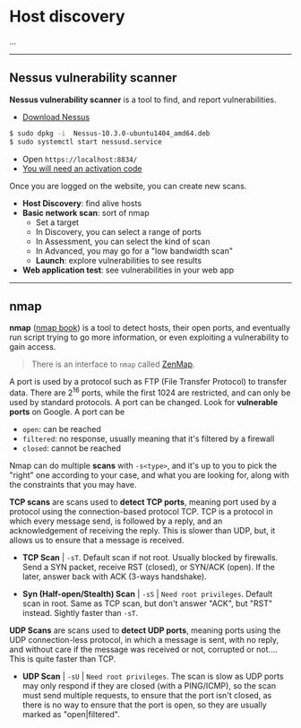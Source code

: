 # Host discovery

...

<hr class="sl">

## Nessus vulnerability scanner

<div class="row row-cols-md-2"><div>

**Nessus vulnerability scanner** is a tool to find, and report vulnerabilities.

* [Download Nessus](https://www.tenable.com/downloads/nessus)

```bash
$ sudo dpkg -i  Nessus-10.3.0-ubuntu1404_amd64.deb
$ sudo systemctl start nessusd.service
```

* Open `https://localhost:8834/`
* [You will need an activation code](https://www.tenable.com/products/nessus/nessus-essentials)
</div><div>

Once you are logged on the website, you can create new scans.

* **Host Discovery**: find alive hosts
* **Basic network scan**: sort of nmap
    * Set a target
    * In Discovery, you can select a range of ports
    * In Assessment, you can select the kind of scan
    * In Advanced, you may go for a "low bandwidth scan"
    * **Launch**: explore vulnerabilities to see results
* **Web application test**: see vulnerabilities in your web app
</div></div>

<hr class="sr">

## nmap

<div class="row row-cols-md-2"><div>

**nmap** ([nmap book](https://nmap.org/book/)) is a tool to detect hosts, their open ports, and eventually run script trying to go more information, or even exploiting a vulnerability to gain access.

> There is an interface to `nmap` called [ZenMap](https://nmap.org/zenmap/).
</div><div>

A port is used by a protocol such as FTP (File Transfer Protocol) to transfer data. There are $2^{16}$ ports, while the first 1024 are restricted, and can only be used by standard protocols. A port can be changed. Look for **vulnerable ports** on Google. A port can be

* `open`: can be reached
* `filtered`: no response, usually meaning that it's filtered by a firewall
* `closed`: cannot be reached
</div></div>

Nmap can do multiple **scans** with `-s<type>`, and it's up to you to pick the "right" one according to your case, and what you are looking for, along with the constraints that you may have.

<div class="row row-cols-md-2"><div>

**TCP scans** are scans used to **detect TCP ports**, meaning port used by a protocol using the connection-based protocol TCP. TCP is a protocol in which every message send, is followed by a reply, and an acknowledgement of receiving the reply. This is slower than UDP, but, it allows us to ensure that a message is received.

*  **TCP Scan** | `-sT`. Default scan if not root. Usually blocked by firewalls. Send a SYN packet, receive RST (closed), or SYN/ACK (open). If the later, answer back with ACK (3-ways handshake).

* **Syn (Half-open/Stealth) Scan** | `-sS` | `Need root privileges`. Default scan in root. Same as TCP scan, but don't answer "ACK", but "RST" instead. Sightly faster than `-sT`.

</div><div>

**UDP Scans** are scans used to **detect UDP ports**, meaning ports using the UDP connection-less protocol, in which a message is sent, with no reply, and without care if the message was received or not, corrupted or not.... This is quite faster than TCP.

* **UDP Scan** | `-sU` | `Need root privileges`. The scan is slow as UDP ports may only respond if they are closed (with a PING/ICMP), so the scan must send multiple requests, to ensure that the port isn't closed, as there is no way to ensure that the port is open, so they are usually marked as "open|filtered".
</div></div>